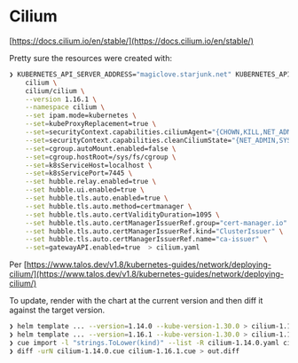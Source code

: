 # Cilium

[https://docs.cilium.io/en/stable/](https://docs.cilium.io/en/stable/)

Pretty sure the resources were created with:

```sh
❯ KUBERNETES_API_SERVER_ADDRESS="magiclove.starjunk.net" KUBERNETES_API_SERVER_PORT=6443 helm template \
    cilium \
    cilium/cilium \
    --version 1.16.1 \
    --namespace cilium \
    --set ipam.mode=kubernetes \
    --set=kubeProxyReplacement=true \
    --set=securityContext.capabilities.ciliumAgent="{CHOWN,KILL,NET_ADMIN,NET_RAW,IPC_LOCK,SYS_ADMIN,SYS_RESOURCE,DAC_OVERRIDE,FOWNER,SETGID,SETUID}" \
    --set=securityContext.capabilities.cleanCiliumState="{NET_ADMIN,SYS_ADMIN,SYS_RESOURCE}" \
    --set=cgroup.autoMount.enabled=false \
    --set=cgroup.hostRoot=/sys/fs/cgroup \
    --set=k8sServiceHost=localhost \
    --set=k8sServicePort=7445 \
    --set hubble.relay.enabled=true \
    --set hubble.ui.enabled=true \
    --set hubble.tls.auto.enabled=true \
    --set hubble.tls.auto.method=certmanager \
    --set hubble.tls.auto.certValidityDuration=1095 \
    --set hubble.tls.auto.certManagerIssuerRef.group="cert-manager.io" \
    --set hubble.tls.auto.certManagerIssuerRef.kind="ClusterIssuer" \
    --set hubble.tls.auto.certManagerIssuerRef.name="ca-issuer" \
    --set=gatewayAPI.enabled=true  > cilium.yaml
```

Per
[https://www.talos.dev/v1.8/kubernetes-guides/network/deploying-cilium/](https://www.talos.dev/v1.8/kubernetes-guides/network/deploying-cilium/)

To update, render with the chart at the current version and then diff it against
the target version.

```sh
❯ helm template ... --version=1.14.0 --kube-version-1.30.0 > cilium-1.14.0.yaml
❯ helm template ... --version=1.16.1 --kube-version-1.30.0 > cilium-1.16.1.yaml
❯ cue import -l "strings.ToLower(kind)" --list -R cilium-1.14.0.yaml cilium-1.16.1.yaml
❯ diff -urN cilium-1.14.0.cue cilium-1.16.1.cue > out.diff
```

